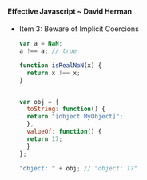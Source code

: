 #### Effective Javascript ~ David Herman

- Item 3: Beware of Implicit Coercions
  ```javascript
  var a = NaN;
  a !== a; // true

  function isRealNaN(x) {
    return x !== x;
  }
  ```

  ```javascript

  var obj = {
    toString: function() {
    return "[object MyObject]";
    },
    valueOf: function() {
    return 17;
    }
  };

  "object: " + obj; // "object: 17"
  ```